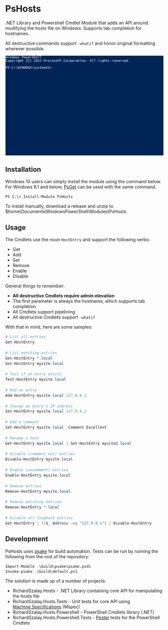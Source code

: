 # PsHosts

.NET Library and Powershell Cmdlet Module that adds an API around modifying the hosts file on Windows. Supports tab completion for hostnames.

All destructive commands support `-whatif` and honor original formatting wherever possible.

![PsHosts in action](img/demo.gif?raw=true)

## Installation

Windows 10 users can simply install the module using the command below. For Windows 8.1 and below, [PsGet](http://psget.net/) can be used with the same command.

    PS C:\> Install-Module PsHosts

To install manually, download a release and unzip to $home\Documents\WindowsPowerShell\Modules\PsHosts

## Usage

The Cmdlets use the noun `HostEntry` and support the following verbs:

* Get
* Add
* Set
* Remove
* Enable
* Disable

General things to remember:

* **All destructive Cmdlets require admin elevation**
* The first parameter is always the hostname, which supports tab completion
* All Cmdlets support pipelining
* All destructive Cmdlets support `-whatif`

With that in mind, here are some samples:

```PowerShell
# List all entries
Get-HostEntry

# List matching entries
Get-HostEntry *.local
Get-HostEntry mysite.local

# Test if an entry exists
Test-HostEntry mysite.local

# Add an entry
Add-HostEntry mysite.local 127.0.0.1

# Change an entry's IP address
Set-HostEntry mysite.local 127.0.0.2

# Add a comment
Set-HostEntry mysite.local -Comment Excellent

# Rename a host
Get-HostEntry mysite.local | Set-HostEntry mysite2.local

# Disable (comment out) entries
Disable-HostEntry mysite.local

# Enable (uncomment) entries
Enable-HostEntry mysite.local

# Remove entries
Remove-HostEntry mysite.local

# Remove matching entries
Remove-HostEntry *.local

# Disable all loopback entries
Get-HostEntry | ?{$_.Address -eq "127.0.0.1"} | Disable-HostEntry
```

## Development

PsHosts uses [psake](https://github.com/psake/psake) for build automation. Tests can be run by running the following from the root of the repository:

```
Import-Module .\build\psake\psake.psd1
Invoke-psake .\build\default.ps1
```

The solution is made up of a number of projects:

* RichardSzalay.Hosts - .NET Library containing core API for manipulating the hosts file
* RichardSzalay.Hosts.Tests - Unit tests for core API using [Machine.Specifications](https://github.com/machine/machine.specifications) (Mspec)
* RichardSzalay.Hosts.Powershell - PowerShell Cmdlets library (.NET)
* RichardSzalay.Hosts.Powershell.Tests - [Pester](https://github.com/pester/Pester) tests for the PowerShell Cmdlets
